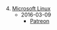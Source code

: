 4. [Microsoft Linux](https://www.youtube.com/watch?v=vMZBbs2e4jQ)
   * 2016-03-09
      * [Patreon](https://www.patreon.com/posts/linux-weekly-4800673)
